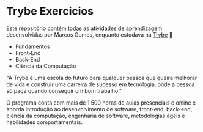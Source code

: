 # Trybe Exercicios
Este repositório contém todas as atividades de aprendizagem desenvolvidas por Marcos Gomes, enquanto estudava na [Trybe](https://www.betrybe.com/) :rocket:

- Fundamentos
- Front-End
- Back-End 
- Ciência da Computação

"A Trybe é uma escola do futuro para qualquer pessoa que queira melhorar de vida e construir uma carreira de sucesso em tecnologia, onde a pessoa só paga quando conseguir um bom trabalho."

O programa conta com mais de 1.500 horas de aulas presenciais e online e aborda introdução ao desenvolvimento de software, front-end, back-end, ciência da computação, engenharia de software, metodologias ágeis e habilidades comportamentais.
